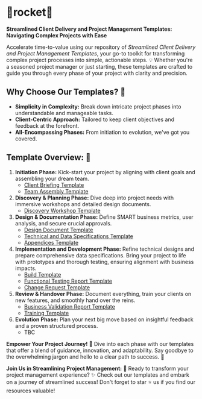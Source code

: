 # :rocket:rocket:rocket: 
**Streamlined Client Delivery and Project Management Templates: Navigating Complex Projects with Ease**

Accelerate time-to-value using our repository of _Streamlined Client Delivery and Project Management Templates_, your go-to toolkit for transforming complex project processes into simple, actionable steps. :bulb: Whether you're a seasoned project manager or just starting, these templates are crafted to guide you through every phase of your project with clarity and precision.

## **Why Choose Our Templates?** :thinking:
- **Simplicity in Complexity:** Break down intricate project phases into understandable and manageable tasks.
- **Client-Centric Approach:** Tailored to keep client objectives and feedback at the forefront.
- **All-Encompassing Phases:** From initiation to evolution, we've got you covered. 

## **Template Overview:** :page_facing_up:

1. **Initiation Phase:** Kick-start your project by aligning with client goals and assembling your dream team.
    * [Client Briefing Template](https://github.com/RyanJulyan/rocket/blob/main/01_initiation_phase/01_client_briefing_template.md)
    * [Team Assembly Template](https://github.com/RyanJulyan/rocket/blob/main/01_initiation_phase/02_team_assembly_template.md)
1. **Discovery & Planning Phase:** Dive deep into project needs with immersive workshops and detailed design documents.
    * [Discovery Workshop Template](https://github.com/RyanJulyan/rocket/blob/main/02_discovery_and_planning_phase/01_discovery_workshop_template.md)
1. **Design & Documentation Phase:** Define SMART business metrics, user analysis, and secure crucial approvals.
    * [Design Document Template](https://github.com/RyanJulyan/rocket/blob/main/03_design_and_documentation_phase/01_design_document_template.md)
    * [Technical and Data Specifications Template](https://github.com/RyanJulyan/rocket/blob/main/03_design_and_documentation_phase/02_technical_and_data_specifications_template.md)
    * [Appendices Template](https://github.com/RyanJulyan/rocket/blob/main/03_design_and_documentation_phase/03_appendices_template.md)
1. **Implementation and Development Phase:** Refine technical designs and prepare comprehensive data specifications. Bring your project to life with prototypes and thorough testing, ensuring alignment with business impacts.
    * [Build Template](https://github.com/RyanJulyan/rocket/blob/main/04_implementation_and_development_phase/01_Build_template.md)
    * [Functional Testing Report Template](https://github.com/RyanJulyan/rocket/blob/main/04_implementation_and_development_phase/02_functional_testing_report_template.md)
    * [Change Request Template](https://github.com/RyanJulyan/rocket/blob/main/04_implementation_and_development_phase/03_change_request_template.md)
1. **Review & Handover Phase:** Document everything, train your clients on new features, and smoothly hand over the reins.
    * [Business Validation Report Template](https://github.com/RyanJulyan/rocket/blob/main/05_review_handover_phase/01_business_validation_report_template.md)
    * [Training Template](https://github.com/RyanJulyan/rocket/blob/main/05_review_handover_phase/02_training_template.md)
1. **Evolution Phase:** Plan your next big move based on insightful feedback and a proven structured process.
    * TBC

**Empower Your Project Journey!** :muscle:
Dive into each phase with our templates that offer a blend of guidance, innovation, and adaptability. Say goodbye to the overwhelming jargon and hello to a clear path to success. :dart:

**Join Us in Streamlining Project Management:** :handshake:
Ready to transform your project management experience? :sparkles: Check out our templates and embark on a journey of streamlined success! Don't forget to star :star: us if you find our resources valuable!
